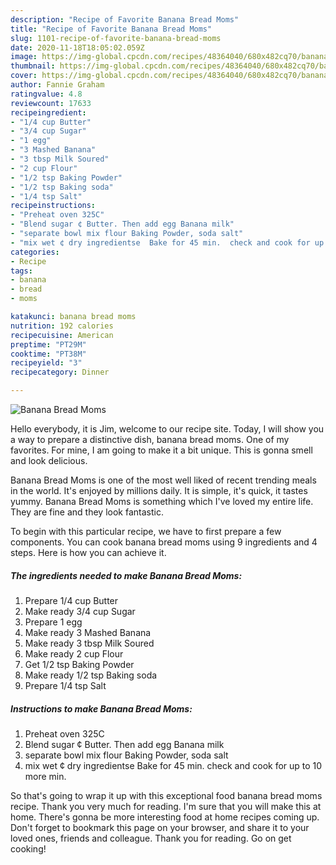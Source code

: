 ```yaml
---
description: "Recipe of Favorite Banana Bread Moms"
title: "Recipe of Favorite Banana Bread Moms"
slug: 1101-recipe-of-favorite-banana-bread-moms
date: 2020-11-18T18:05:02.059Z
image: https://img-global.cpcdn.com/recipes/48364040/680x482cq70/banana-bread-moms-recipe-main-photo.jpg
thumbnail: https://img-global.cpcdn.com/recipes/48364040/680x482cq70/banana-bread-moms-recipe-main-photo.jpg
cover: https://img-global.cpcdn.com/recipes/48364040/680x482cq70/banana-bread-moms-recipe-main-photo.jpg
author: Fannie Graham
ratingvalue: 4.8
reviewcount: 17633
recipeingredient:
- "1/4 cup Butter"
- "3/4 cup Sugar"
- "1 egg"
- "3 Mashed Banana"
- "3 tbsp Milk Soured"
- "2 cup Flour"
- "1/2 tsp Baking Powder"
- "1/2 tsp Baking soda"
- "1/4 tsp Salt"
recipeinstructions:
- "Preheat oven 325C"
- "Blend sugar ¢ Butter. Then add egg Banana milk"
- "separate bowl mix flour Baking Powder, soda salt"
- "mix wet ¢ dry ingredientse  Bake for 45 min.  check and cook for up to 10 more min."
categories:
- Recipe
tags:
- banana
- bread
- moms

katakunci: banana bread moms 
nutrition: 192 calories
recipecuisine: American
preptime: "PT29M"
cooktime: "PT38M"
recipeyield: "3"
recipecategory: Dinner

---
```



![Banana Bread Moms](https://img-global.cpcdn.com/recipes/48364040/680x482cq70/banana-bread-moms-recipe-main-photo.jpg)

Hello everybody, it is Jim, welcome to our recipe site. Today, I will show you a way to prepare a distinctive dish, banana bread moms. One of my favorites. For mine, I am going to make it a bit unique. This is gonna smell and look delicious.



Banana Bread Moms is one of the most well liked of recent trending meals in the world. It's enjoyed by millions daily. It is simple, it's quick, it tastes yummy. Banana Bread Moms is something which I've loved my entire life. They are fine and they look fantastic.


To begin with this particular recipe, we have to first prepare a few components. You can cook banana bread moms using 9 ingredients and 4 steps. Here is how you can achieve it.

<!--inarticleads1-->

##### The ingredients needed to make Banana Bread Moms:

1. Prepare 1/4 cup Butter
1. Make ready 3/4 cup Sugar
1. Prepare 1 egg
1. Make ready 3 Mashed Banana
1. Make ready 3 tbsp Milk Soured
1. Make ready 2 cup Flour
1. Get 1/2 tsp Baking Powder
1. Make ready 1/2 tsp Baking soda
1. Prepare 1/4 tsp Salt




<!--inarticleads2-->

##### Instructions to make Banana Bread Moms:

1. Preheat oven 325C
1. Blend sugar ¢ Butter. Then add egg Banana milk
1. separate bowl mix flour Baking Powder, soda salt
1. mix wet ¢ dry ingredientse  Bake for 45 min.  check and cook for up to 10 more min.




So that's going to wrap it up with this exceptional food banana bread moms recipe. Thank you very much for reading. I'm sure that you will make this at home. There's gonna be more interesting food at home recipes coming up. Don't forget to bookmark this page on your browser, and share it to your loved ones, friends and colleague. Thank you for reading. Go on get cooking!

